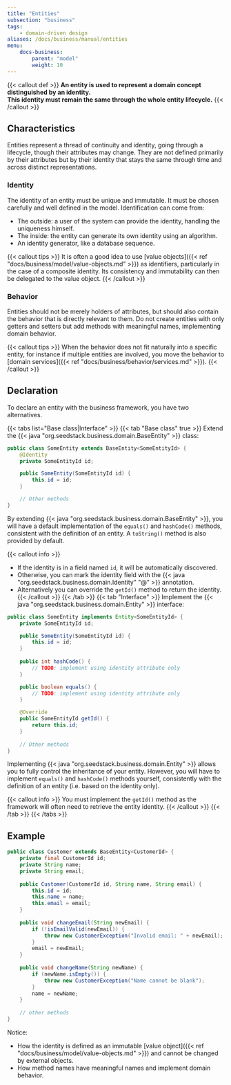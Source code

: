```yaml
---
title: "Entities"
subsection: "business"
tags:
    - domain-driven design
aliases: /docs/business/manual/entities    
menu:
    docs-business:
        parent: "model"
        weight: 10
---
```


{{< callout def >}}
**An entity is used to represent a domain concept distinguished by an identity.<br>
This identity must remain the same through the whole entity lifecycle.**
{{< /callout >}}
<!--more-->

## Characteristics

Entities represent a thread of continuity and identity, going through a lifecycle, though their attributes may change.
They are not defined primarily by their attributes but by their identity that stays the same through time and across 
distinct representations.

### Identity

The identity of an entity must be unique and immutable. It must be chosen carefully and well defined in the model. 
Identification can come from:

* The outside: a user of the system can provide the identity, handling the uniqueness himself.
* The inside: the entity can generate its own identity using an algorithm.
* An identity generator, like a database sequence.

{{< callout tips >}}
It is often a good idea to use [value objects]({{< ref "docs/business/model/value-objects.md" >}}) as identifiers, particularly
in the case of a composite identity. Its consistency and immutability can then be delegated to the value object.
{{< /callout >}}

### Behavior

Entities should not be merely holders of attributes, but should also contain the behavior that is directly relevant to
them. Do not create entities with only getters and setters but add methods with meaningful names, implementing domain behavior. 

{{< callout tips >}}
When the behavior does not fit naturally into a specific entity, for instance if multiple entities are involved, you move
the behavior to [domain services]({{< ref "docs/business/behavior/services.md" >}}).
{{< /callout >}}

## Declaration

To declare an entity with the business framework, you have two alternatives. 

{{< tabs list="Base class|Interface" >}}
{{< tab "Base class" true >}}
Extend the {{< java "org.seedstack.business.domain.BaseEntity" >}} class:

```java
public class SomeEntity extends BaseEntity<SomeEntityId> {
    @Identity
    private SomeEntityId id;

    public SomeEntity(SomeEntityId id) {
        this.id = id;
    }

    // Other methods
}
```

By extending {{< java "org.seedstack.business.domain.BaseEntity" >}}, you will have a default implementation of the
`equals()` and `hashCode()` methods, consistent with the definition of an entity. A `toString()` method is also provided 
by default.

{{< callout info >}}
* If the identity is in a field named `id`, it will be automatically discovered.
* Otherwise, you can mark the identity field with the {{< java "org.seedstack.business.domain.Identity" "@" >}} annotation.
* Alternatively you can override the `getId()` method to return the identity.
{{< /callout >}}
{{< /tab >}}
{{< tab "Interface" >}}
Implement the {{< java "org.seedstack.business.domain.Entity" >}} interface:

```java
public class SomeEntity implements Entity<SomeEntityId> {
    private SomeEntityId id;

    public SomeEntity(SomeEntityId id) {
        this.id = id;
    }
    
    public int hashCode() {
        // TODO: implement using identity attribute only
    }

    public boolean equals() {
        // TODO: implement using identity attribute only
    }

    @Override
    public SomeEntityId getId() {
        return this.id;
    }
    
    // Other methods
}
```

Implementing {{< java "org.seedstack.business.domain.Entity" >}} allows you to fully control the inheritance of your
entity. However, you will have to implement `equals()` and `hashCode()` methods yourself, consistently with the definition 
of an entity (i.e. based on the identity only). 

{{< callout info >}}
You must implement the `getId()` method as the framework will often need to retrieve the entity identity.
{{< /callout >}}
{{< /tab >}}
{{< /tabs >}}


## Example

```java
public class Customer extends BaseEntity<CustomerId> {
    private final CustomerId id;
    private String name;
    private String email;
    
    public Customer(CustomerId id, String name, String email) {
        this.id = id;
        this.name = name;
        this.email = email;
    }
    
    public void changeEmail(String newEmail) {
        if (!isEmailValid(newEmail)) {
            throw new CustomerException("Invalid email: " + newEmail);
        }
        email = newEmail;
    }
    
    public void changeName(String newName) {
        if (newName.isEmpty()) {
            throw new CustomerException("Name cannot be blank");
        }
        name = newName;
    }
    
    // other methods 
}
```

Notice:

* How the identity is defined as an immutable [value object]({{< ref "docs/business/model/value-objects.md" >}}) and cannot 
be changed by external objects.
* How method names have meaningful names and implement domain behavior.

